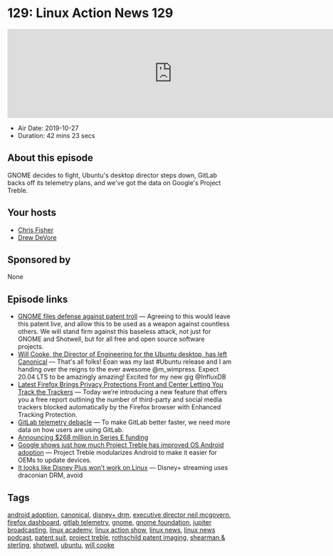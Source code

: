 # 129: Linux Action News 129

<iframe src="https://player.fireside.fm/v2/DAcK9LdX+cYVccVWi?theme=dark" width="740" height="200" frameborder="0" scrolling="no"></iframe>

* Air Date: 2019-10-27
* Duration: 42 mins 23 secs

## About this episode

GNOME decides to fight, Ubuntu's desktop director steps down, GitLab backs off its telemetry plans, and we've got the data on Google's Project Treble.

## Your hosts
* [Chris Fisher](https://linuxactionnews.com/hosts/chris)
* [Drew DeVore](https://linuxactionnews.com/hosts/drewdvore)

## Sponsored by

None



## Episode links

  * [GNOME files defense against patent troll](https://www.gnome.org/news/2019/10/gnome-files-defense-against-patent-troll/# "GNOME files defense against patent troll") — Agreeing to this would leave this patent live, and allow this to be used as a weapon against countless others. We will stand firm against this baseless attack, not just for GNOME and Shotwell, but for all free and open source software projects.
  * [Will Cooke, the Director of Engineering for the Ubuntu desktop, has left Canonical](https://twitter.com/8none1/status/1186986800851640320 "Will Cooke, the Director of Engineering for the Ubuntu desktop, has left Canonical") — That's all folks! Eoan was my last #Ubuntu release and I am handing over the reigns to the ever awesome @m_wimpress. Expect 20.04 LTS to be amazingly amazing! Excited for my new gig @InfluxDB
  * [Latest Firefox Brings Privacy Protections Front and Center Letting You Track the Trackers](https://blog.mozilla.org/blog/2019/10/22/latest-firefox-brings-privacy-protections-front-and-center-letting-you-track-the-trackers/ "Latest Firefox Brings Privacy Protections Front and Center Letting You Track the Trackers") — Today we’re introducing a new feature that offers you a free report outlining the number of third-party and social media trackers blocked automatically by the Firefox browser with Enhanced Tracking Protection.
  * [GitLab telemetry debacle](https://about.gitlab.com/blog/2019/10/10/update-free-software-and-telemetry/ "GitLab telemetry debacle") — To make GitLab better faster, we need more data on how users are using GitLab. 
  * [Announcing $268 million in Series E funding](https://about.gitlab.com/blog/2019/09/17/gitlab-series-e-funding/ "Announcing $268 million in Series E funding")
  * [Google shows just how much Project Treble has improved OS Android adoption](https://www.xda-developers.com/google-project-treble-improved-os-android-adoption/ "Google shows just how much Project Treble has improved OS Android adoption") — Project Treble modularizes Android to make it easier for OEMs to update devices.
  * [It looks like Disney Plus won’t work on Linux](https://hansdegoede.livejournal.com/22338.html "It looks like Disney Plus won’t work on Linux") — Disney+ streaming uses draconian DRM, avoid 



## Tags

[android adoption](https://linuxactionnews.com/tags/android%20adoption), [canonical](https://linuxactionnews.com/tags/canonical), [disney+ drm](https://linuxactionnews.com/tags/disney+%20drm), [executive director neil mcgovern](https://linuxactionnews.com/tags/executive%20director%20neil%20mcgovern), [firefox dashboard](https://linuxactionnews.com/tags/firefox%20dashboard), [gitlab telemetry](https://linuxactionnews.com/tags/gitlab%20telemetry), [gnome](https://linuxactionnews.com/tags/gnome), [gnome foundation](https://linuxactionnews.com/tags/gnome%20foundation), [jupiter broadcasting](https://linuxactionnews.com/tags/jupiter%20broadcasting), [linux academy](https://linuxactionnews.com/tags/linux%20academy), [linux action show](https://linuxactionnews.com/tags/linux%20action%20show), [linux news](https://linuxactionnews.com/tags/linux%20news), [linux news podcast](https://linuxactionnews.com/tags/linux%20news%20podcast), [patent suit](https://linuxactionnews.com/tags/patent%20suit), [project treble](https://linuxactionnews.com/tags/project%20treble), [rothschild patent imaging](https://linuxactionnews.com/tags/rothschild%20patent%20imaging), [shearman & sterling](https://linuxactionnews.com/tags/shearman%20&%20sterling), [shotwell](https://linuxactionnews.com/tags/shotwell), [ubuntu](https://linuxactionnews.com/tags/ubuntu), [will cooke](https://linuxactionnews.com/tags/will%20cooke)
